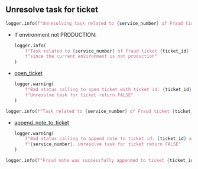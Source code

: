 ## Unresolve task for ticket

```python
logger.info(f"Unresolving task related to {service_number} of Fraud ticket {ticket_id}...")
```
* If environment not PRODUCTION:
  ```python
  logger.info(
      f"Task related to {service_number} of Fraud ticket {ticket_id} will not be unresolved "
      f"since the current environment is not production"
  )
  ```
* [open_ticket](../repositories/bruin_repository/open_ticket.md)
  ```python
  logger.warning(
      f"Bad status calling to open ticket with ticket id: {ticket_id}. "
      f"Unresolve task for ticket return FALSE"
  )
  ```
```python
logger.info(f"Task related to {service_number} of Fraud ticket {ticket_id} was successfully unresolved!")
```
* [append_note_to_ticket](../repositories/bruin_repository/append_note_to_ticket.md)
  ```python
  logger.warning(
      f"Bad status calling to append note to ticket id: {ticket_id} and service number:"
      f"{service_number}. Unresolve task for ticket return FALSE"
  )
  ```
```python
logger.info(f"Fraud note was successfully appended to ticket {ticket_id}!")
```